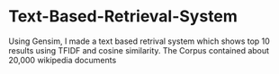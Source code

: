 # Text-Based-Retrieval-System

Using Gensim, I made a text based retrival system which shows top 10 results using TFIDF and cosine similarity. The Corpus contained about 20,000 wikipedia documents
